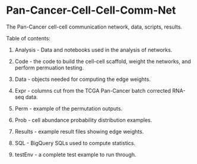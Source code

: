 # Pan-Cancer-Cell-Cell-Comm-Net
The Pan-Cancer cell-cell communication network, data, scripts, results.

Table of contents:

1. Analysis - Data and notebooks used in the analysis of networks.

2. Code - the code to build the cell-cell scaffold, weight the networks, and perform permuation testing.

3. Data - objects needed for computing the edge weights.

4. Expr - columns cut from the TCGA Pan-Cancer batch corrected RNA-seq data.

5. Perm - example of the permutation outputs.

6. Prob - cell abundance probability distribution examples.

7. Results - example result files showing edge weights.

8. SQL - BigQuery SQLs used to compute statistics.

9. testEnv - a complete test example to run through.


